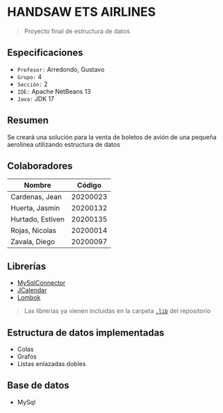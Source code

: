 # HANDSAW ETS AIRLINES

> Proyecto final de estructura de datos

<!--Imagen-->


## Especificaciones
- `Profesor:` Arredondo, Gustavo
- `Grupo:` 4
- `Sección:` 2
- `IDE:` Apache NetBeans 13
- `Java:` JDK 17
 <!-- - MySql:-->

## Resumen
Se creará una solución para la venta de boletos de avión de una pequeña aerolínea utilizando estructura de datos
<!-- Agregar más info -->

## Colaboradores

| Nombre           | Código   |
| ---------------- | -------- |
| Cardenas, Jean   | 20200023 |
| Huerta, Jasmin   | 20200132 |
| Hurtado, Estiven | 20200135 |
| Rojas, Nicolas   | 20200014 |
| Zavala, Diego    | 20200097 |

## Librerías
- [MySqlConnector](https://dev.mysql.com/doc/connector-j/8.0/en/)
- [JCalendar](https://toedter.com/jcalendar/)
- [Lombok](https://projectlombok.org/)
> Las librerías ya vienen incluidas en la carpeta [`.lib`](./lib/) del repositorio

## Estructura de datos implementadas
- Colas
- Grafos
- Listas enlazadas dobles

## Base de datos
- MySql 

<!--## Funcionamiento-->
